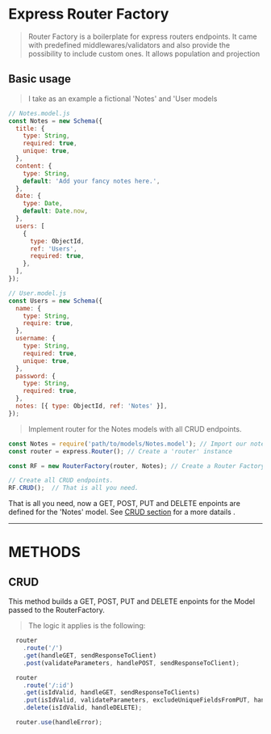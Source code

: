# Express Router Factory

> Router Factory is a boilerplate for express routers endpoints. It came with predefined middlewares/validators and also provide the possibility to include custom ones. It allows population and projection

## Basic usage

> I take as an example a fictional 'Notes' and 'User models

```Javascript
// Notes.model.js
const Notes = new Schema({
  title: {
    type: String,
    required: true,
    unique: true,
  },
  content: {
    type: String,
    default: 'Add your fancy notes here.',
  },
  date: {
    type: Date,
    default: Date.now,
  },
  users: [
    {
      type: ObjectId,
      ref: 'Users',
      required: true,
    },
  ],
});

// User.model.js
const Users = new Schema({
  name: {
    type: String,
    require: true,
  },
  username: {
    type: String,
    required: true,
    unique: true,
  },
  password: {
    type: String,
    required: true,
  },
  notes: [{ type: ObjectId, ref: 'Notes' }],
});
```

> Implement router for the Notes models with all CRUD endpoints.

```Javascript
const Notes = require('path/to/models/Notes.model'); // Import our notes model
const router = express.Router(); // Create a 'router' instance

const RF = new RouterFactory(router, Notes); // Create a Router Factory instance

// Create all CRUD endpoints.
RF.CRUD();  // That is all you need.
```

That is all you need, now a GET, POST, PUT and DELETE enpoints are defined for the 'Notes' model.
See [CRUD section](##METHODS) for a more datails .

---

# METHODS

## CRUD

This method builds a GET, POST, PUT and DELETE enpoints for the Model passed to the RouterFactory.

> The logic it applies is the following:

```Javascript
  router
    .route('/')
    .get(handleGET, sendResponseToClient)
    .post(validateParameters, handlePOST, sendResponseToClient);

  router
    .route('/:id')
    .get(isIdValid, handleGET, sendResponseToClients)
    .put(isIdValid, validateParameters, excludeUniqueFieldsFromPUT, handlePUT, sendResponseToClient)
    .delete(isIdValid, handleDELETE);

  router.use(handleError);
```

